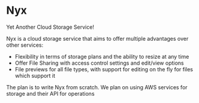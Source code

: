 # Nyx
Yet Another Cloud Storage Service!

Nyx is a cloud storage service that aims to offer multiple advantages over other services:
- Flexibility in terms of storage plans and the ability to resize at any time
- Offer File Sharing with access control settings and edit/view options
- File previews for all file types, with support for editing on the fly for files which support it

The plan is to write Nyx from scratch. We plan on using AWS services for storage and their API for operations
